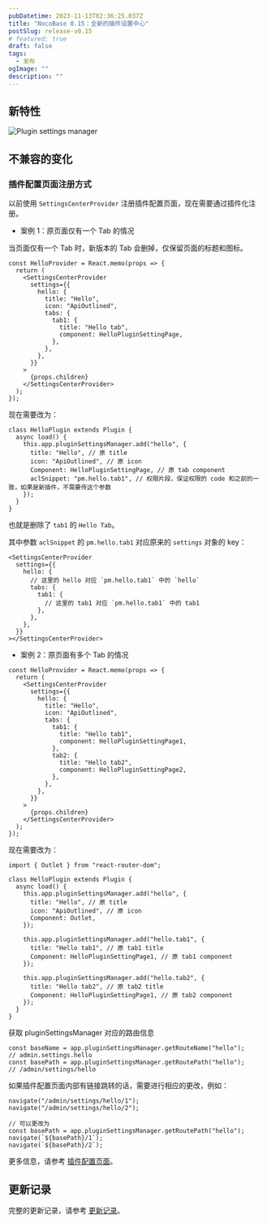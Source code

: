 ```yaml
---
pubDatetime: 2023-11-13T02:36:25.037Z
title: "NocoBase 0.15：全新的插件设置中心"
postSlug: release-v0.15
# featured: true
draft: false
tags:
  - 发布
ogImage: ""
description: ""
---
```


## 新特性

![Plugin settings manager](https://static-docs.nocobase.com/20240115140600.png)

## 不兼容的变化

### 插件配置页面注册方式

以前使用 `SettingsCenterProvider` 注册插件配置页面，现在需要通过插件化注册。

- 案例 1：原页面仅有一个 Tab 的情况

当页面仅有一个 Tab 时，新版本的 Tab 会删掉，仅保留页面的标题和图标。

```tsx
const HelloProvider = React.memo(props => {
  return (
    <SettingsCenterProvider
      settings={{
        hello: {
          title: "Hello",
          icon: "ApiOutlined",
          tabs: {
            tab1: {
              title: "Hello tab",
              component: HelloPluginSettingPage,
            },
          },
        },
      }}
    >
      {props.children}
    </SettingsCenterProvider>
  );
});
```

现在需要改为：

```tsx
class HelloPlugin extends Plugin {
  async load() {
    this.app.pluginSettingsManager.add("hello", {
      title: "Hello", // 原 title
      icon: "ApiOutlined", // 原 icon
      Component: HelloPluginSettingPage, // 原 tab component
      aclSnippet: "pm.hello.tab1", // 权限片段，保证权限的 code 和之前的一致，如果是新插件，不需要传这个参数
    });
  }
}
```

也就是删除了 `tab1` 的 `Hello Tab`。

其中参数 `aclSnippet` 的 `pm.hello.tab1` 对应原来的 `settings` 对象的 key：

```tsx
<SettingsCenterProvider
  settings={{
    hello: {
      // 这里的 hello 对应 `pm.hello.tab1` 中的 `hello`
      tabs: {
        tab1: {
          // 这里的 tab1 对应 `pm.hello.tab1` 中的 tab1
        },
      },
    },
  }}
></SettingsCenterProvider>
```

- 案例 2：原页面有多个 Tab 的情况

```tsx
const HelloProvider = React.memo(props => {
  return (
    <SettingsCenterProvider
      settings={{
        hello: {
          title: "Hello",
          icon: "ApiOutlined",
          tabs: {
            tab1: {
              title: "Hello tab1",
              component: HelloPluginSettingPage1,
            },
            tab2: {
              title: "Hello tab2",
              component: HelloPluginSettingPage2,
            },
          },
        },
      }}
    >
      {props.children}
    </SettingsCenterProvider>
  );
});
```

现在需要改为：

```tsx
import { Outlet } from "react-router-dom";

class HelloPlugin extends Plugin {
  async load() {
    this.app.pluginSettingsManager.add("hello", {
      title: "Hello", // 原 title
      icon: "ApiOutlined", // 原 icon
      Component: Outlet,
    });

    this.app.pluginSettingsManager.add("hello.tab1", {
      title: "Hello tab1", // 原 tab1 title
      Component: HelloPluginSettingPage1, // 原 tab1 component
    });

    this.app.pluginSettingsManager.add("hello.tab2", {
      title: "Hello tab2", // 原 tab2 title
      Component: HelloPluginSettingPage1, // 原 tab2 component
    });
  }
}
```

获取 pluginSettingsManager 对应的路由信息

```tsx
const baseName = app.pluginSettingsManager.getRouteName("hello");
// admin.settings.hello
const basePath = app.pluginSettingsManager.getRoutePath("hello");
// /admin/settings/hello
```

如果插件配置页面内部有链接跳转的话，需要进行相应的更改，例如：

```tsx
navigate("/admin/settings/hello/1");
navigate("/admin/settings/hello/2");

// 可以更改为
const basePath = app.pluginSettingsManager.getRoutePath("hello");
navigate(`${basePath}/1`);
navigate(`${basePath}/2`);
```

更多信息，请参考 [插件配置页面](https://docs-cn.nocobase.com/development/client)。

## 更新记录
完整的更新记录，请参考 [更新记录](https://github.com/nocobase/nocobase/blob/main/CHANGELOG.md)。
